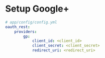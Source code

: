Setup Google+
========================

```yaml
# app/config/config.yml
oauth_rest:
    providers:
        gp:
            client_id: <client_id>
            client_secret: <client_secret>
            redirect_uri: <redirect_uri>
```

